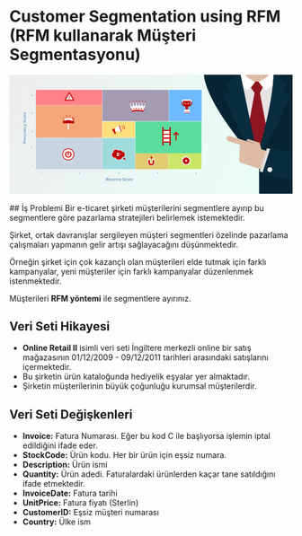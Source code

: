 # Customer Segmentation using RFM (RFM kullanarak Müşteri Segmentasyonu)
<p align="center">
  <img src="https://github.com/celalakcelikk/customer_segmentation_using_rfm/blob/main/media/rfm1.png" alt="cltv"/>
<p>
## İş Problemi
Bir e-ticaret şirketi müşterilerini segmentlere ayırıp bu segmentlere göre pazarlama stratejileri belirlemek istemektedir.

Şirket, ortak davranışlar sergileyen müşteri segmentleri özelinde pazarlama çalışmaları yapmanın gelir artışı sağlayacağını düşünmektedir.

Örneğin şirket için çok kazançlı olan müşterileri elde tutmak için farklı kampanyalar, yeni müşteriler için farklı kampanyalar düzenlenmek istenmektedir.

Müşterileri **RFM yöntemi** ile segmentlere ayırınız.

## Veri Seti Hikayesi
* **Online Retail II** isimli veri seti İngiltere merkezli online bir satış mağazasının 01/12/2009 - 09/12/2011 tarihleri arasındaki satışlarını içermektedir.
* Bu şirketin ürün kataloğunda hediyelik eşyalar yer almaktadır. 
* Şirketin müşterilerinin büyük çoğunluğu kurumsal müşterilerdir.

## Veri Seti Değişkenleri
* **Invoice:** Fatura Numarası. Eğer bu kod C ile başlıyorsa işlemin iptal edildiğini ifade eder.
* **StockCode:** Ürün kodu. Her bir ürün için eşsiz numara.
* **Description:** Ürün ismi 
* **Quantity:** Ürün adedi. Faturalardaki ürünlerden kaçar tane satıldığını ifade etmektedir.
* **InvoiceDate:** Fatura tarihi 
* **UnitPrice:** Fatura fiyatı (Sterlin)
* **CustomerID:** Eşsiz müşteri numarası 
* **Country:** Ülke ism
